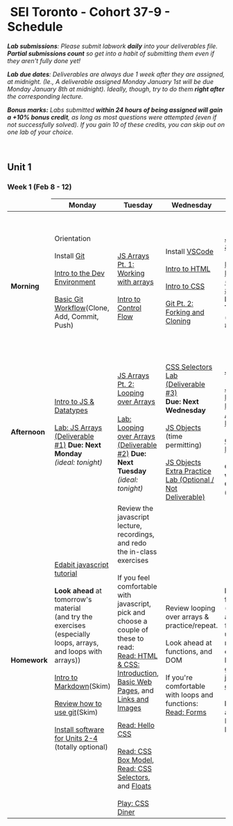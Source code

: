<h1><img src="https://ga-dash.s3.amazonaws.com/production/assets/logo-9f88ae6c9c3871690e33280fcf557f33.png" alt="" style="max-width:100%;"></a> SEI Toronto - Cohort 37-9 - Schedule</h1>

<i><strong>Lab submissions</strong>: Please submit labwork <strong>daily</strong> into your deliverables file. <strong>Partial submissions count</strong> so get into a habit of submitting them even if they aren't fully done yet!</i>

<i><strong>Lab due dates</strong>: Deliverables are always due 1 week after they are assigned, at midnight. (Ie., A deliverable assigned Monday January 1st will be due Monday January 8th at midnight). Ideally, though, try to do them <strong>right after</strong> the corresponding lecture.</i>

<i><strong>Bonus marks:</strong> Labs submitted <strong>within 24 hours of being assigned will gain a +10% bonus credit</strong>, as long as most questions were attempted (even if not successfully solved). If you gain 10 of these credits, you can skip out on one lab of your choice.</i>

<br>

## Unit 1

### Week 1 (Feb 8 - 12)

<table>
<thead>
<tr>
  <td></td>
  <th>Monday</th>
  <th>Tuesday</th>
  <th>Wednesday</th>
  <th>Thursday</th>
  <th>Friday</th>
</tr>
</thead>
<tbody>

<tr>
  <td><strong>Morning</strong></td>
  <td>
    Orientation</br><br>
    Install <a href="w01/d1/installfest.md#git">Git</a><br><br>
    <a href="w01/d1/intro-dev-env.md">Intro to the Dev Environment</a></br></br>
    <a href="w01/d1/git-intro-workflow.md">Basic Git Workflow</a>(Clone, Add, Commit, Push)</br></br>
  </td>
  <td>
    <a href="w01/d2/js-arrays-1.md">JS Arrays Pt. 1: Working with arrays</a><br><br>
    <a href="w01/d2/js-control-flow.md">Intro to Control Flow</a>
  </td>
  <td>
    Install <a href="https://code.visualstudio.com/download">VSCode</a><br><br>
    <a href="w01/d3/intro-to-html.md">Intro to HTML</a></br></br>
    <a href="w01/d3/intro-to-css.md">Intro to CSS</a></br></br>
    <a href="w01/d3/git-intro-workflow.md">Git Pt. 2: Forking and Cloning</a>
  </td>
  <td>
      <a href="w01/d4/js-functions-and-scope.md">JS Functions & Scope</a></br></br>
      <a href="w01/d4/js-functions-lab.md">Lab: JS Functions (Deliverable #4)</a><br /><strong>Due: Next Thursday</strong> <br /><em>(ideal: tonight)</em><br><br>
  </td>
  <td>
    <a href="w01/d5/dom-intro.md">Intro to the DOM</a><br><br>
    <a href="w01/d5/dom-practice-lab-1.md">DOM Lab Part 1 (Deliverable #5)</a></br><strong>Due: Next Thursday</strong><br><br>
    <a href="w01/d5/dom-events.md">DOM Events</a><br><br>
    <a href="w01/d5/dom-practice-lab-2.md">DOM Lab Part 2 (Deliverable #6)</a></br><strong>Due: Next Friday</strong></br></br>
  </td>
</tr>

<tr>
  <td><strong>Afternoon</strong></td>
  <td>
    <a href="w01/d1/js-intro-datatypes.md">Intro to JS & Datatypes</a></br></br>
    <a href="w01/d1/js-arrays-lab-1.md">Lab: JS Arrays (Deliverable<br /> #1)</a> <strong>Due: Next Monday</strong> <br /><em>(ideal: tonight)</em>
  </td>
  <td>
    <a href="w01/d2/js-arrays-2.md">JS Arrays Pt. 2: Looping over Arrays</a></br></br>
    <a href="w01/d2/js-arrays-lab-2.md">Lab: Looping over Arrays (Deliverable<br /> #2)</a> <strong>Due: Next Tuesday</strong> <br /><em>(ideal: tonight)</em>
  </td>
  <td>
      <a href="w01/d3/css-selectors-lab">CSS Selectors Lab (Deliverable #3)</a><br /> <strong>Due: Next Wednesday</strong><br><br>
      <a href="w01/d3/js-objects.md">JS Objects</a> (time permitting)</br></br>
      <a href="w01/d3/js-objects-practice.md">JS Objects Extra Practice Lab (Optional / Not Deliverable)</a>
  </td>
  <td>
      <a href="w01/d4/js-objects.md">JS Objects</a></br></br>
      <a href="w01/d4/js-objects-practice.md">JS Objects Extra Practice Lab (Optional / Not Deliverable)</a><br><br>
      <a href="https://www.atlassian.com/git/tutorials/using-branches">Git Pt. 3: Branching</a></br></br>
      <strong>Outcomes with Zoe the Career Coach (4-6pm)</strong>
  </td>
  <td>
    <a href="w01/d5/guide-to-building-a-browser-game.md">Build a Browser Game</a><br><br>
    <a href="w01/d5/tic-tac-toe">Pair Project: Tic Tac Toe (Deliverable #7)</a></br><strong>Due: Next Friday</strong><br />
  </td>
</tr>

<tr>
  <td><strong>Homework</strong></td>
  <td>
    <a href="https://edabit.com/tutorial/javascript">Edabit javascript tutorial</a><br><br>
    <strong>Look ahead</strong> at tomorrow's material<br>(and try the exercises<br> (especially loops, arrays, and loops with arrays))<br><br>
    <a href="w01/d1/hw-markdown-intro.md">Intro to Markdown</a>(Skim)</br></br>
    <a href="w01/d1/git-intro-workflow.md">Review how to use git</a>(Skim)<br><br>
    <a href="w01/d1/installfest.md">Install software for Units 2-4</a> (totally optional)<br><br>
  </td>
  <td>
    Review the javascript lecture, recordings, and redo the in-class exercises<br><br>
    If you feel comfortable with javascript, pick and choose a couple of these to read:<br>
    <a href="https://www.internetingishard.com/html-and-css/introduction/">Read: HTML & CSS: Introduction</a>, 
    <a href="https://www.internetingishard.com/html-and-css/basic-web-pages/">Basic Web Pages</a>, and
    <a href="https://www.internetingishard.com/html-and-css/links-and-images/">Links and Images</a></br></br>
    <a href="https://www.internetingishard.com/html-and-css/hello-css/">Read: Hello CSS</a></br></br>
    <a href="https://www.internetingishard.com/html-and-css/css-box-model/">Read: CSS Box Model</a>, 
    <a href="https://www.internetingishard.com/html-and-css/css-selectors/">Read: CSS Selectors</a>, and
    <a href="https://www.internetingishard.com/html-and-css/floats/">Floats</a><br><br>
    <a href="https://flukeout.github.io/">Play: CSS Diner</a>
  </td>
  <td>
    Review looping over arrays & practice/repeat.<br><br>
    Look ahead at functions, and DOM<br><br>
    If you're comfortable with loops and functions:<br>
    <a href="https://www.internetingishard.com/html-and-css/forms/">Read: Forms</a>
  </td>
  <td>
    <strong>Practice js fundamentals</strong> (looping on arrays and functions) using resources like edabit. Edabit has fun little gamified <a href="https://edabit.com/challenges">javascript challenges</a><br><br>
    <strong>Look ahead</strong> at DOM and DOM Events lectures
  </td>
  <td>
    <strong> Practice js fundamentals</strong> (looping on arrays and functions) using resources like edabit. Edabit has fun little gamified <a href="https://edabit.com/challenges">javascript challenges</a><br><br>
    If you're comfortable with fundamentals, pick and choose a couple of these to read:
    <a href="https://www.internetingishard.com/html-and-css/flexbox/">Read: Flexbox</a></br></br>
    <a href="https://www.internetingishard.com/html-and-css/advanced-positioning/">Read: Advanced Positioning</a></br></br>
    <a href="https://www.internetingishard.com/html-and-css/responsive-design/">Read: Responsive Design</a></br></br>
    <a href="https://www.internetingishard.com/html-and-css/responsive-images/">Read: Responsive Images</a>
  </td>
</tr>
</tbody>
</table>

